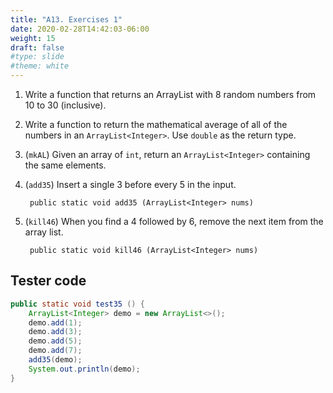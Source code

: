 ```yaml
---
title: "A13. Exercises 1"
date: 2020-02-28T14:42:03-06:00
weight: 15
draft: false
#type: slide
#theme: white
---
```


1. Write a function that returns an ArrayList with 8 random numbers from
   10 to 30 (inclusive).
   
2. Write a function to return the mathematical average of all of the
   numbers in an `ArrayList<Integer>`. Use `double` as the return
   type.
   
3. (`mkAL`) Given an array of `int`, return an `ArrayList<Integer>`
   containing the same elements.
   
4. (`add35`) Insert a single 3 before every 5 in the input.

        public static void add35 (ArrayList<Integer> nums)

5. (`kill46`) When you find a 4 followed by 6, remove the next item
   from the array list.
   
        public static void kill46 (ArrayList<Integer> nums)


## Tester code

```java
public static void test35 () {
    ArrayList<Integer> demo = new ArrayList<>();
    demo.add(1);
    demo.add(3);
    demo.add(5);
    demo.add(7);
    add35(demo);
    System.out.println(demo);
}
```
